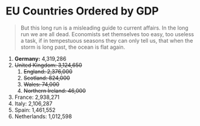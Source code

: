 # EU Countries Ordered by GDP

> But this long run is a misleading guide to current affairs. In the long run we are all dead. Economists set themselves too easy, too useless a task, if in tempestuous seasons they can only tell us, that when the storm is long past, the ocean is flat again.

1. **Germany:** 4,319,286
2. ~~United Kingdom: 3,124,650~~
   1. ~~England: 2,376,000~~
   2. ~~Scotland: 824,000~~
   3. ~~Wales: 74,000~~
   4. ~~Northern Ireland: 46,000~~
3. France: 2,938,271
4. Italy: 2,106,287
5. Spain: 1,461,552
6. Netherlands: 1,012,598

